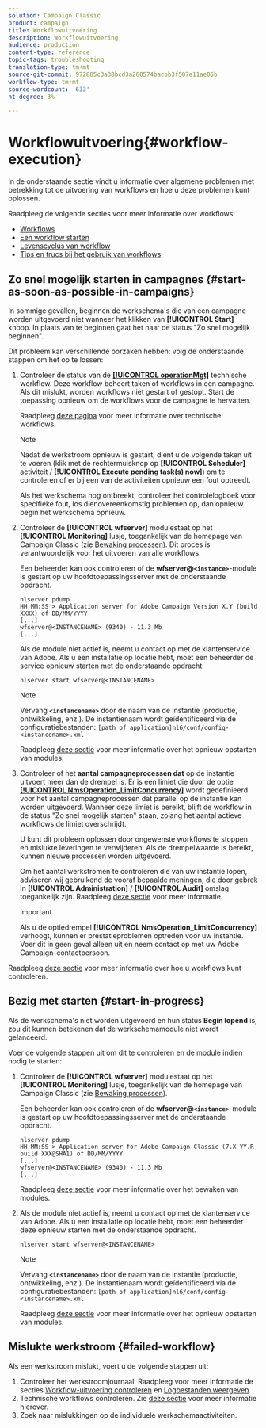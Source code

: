 ```yaml
---
solution: Campaign Classic
product: campaign
title: Workflowuitvoering
description: Workflowuitvoering
audience: production
content-type: reference
topic-tags: troubleshooting
translation-type: tm+mt
source-git-commit: 972885c3a38bcd3a260574bacbb3f507e11ae05b
workflow-type: tm+mt
source-wordcount: '633'
ht-degree: 3%

---
```



# Workflowuitvoering{#workflow-execution}

In de onderstaande sectie vindt u informatie over algemene problemen met betrekking tot de uitvoering van workflows en hoe u deze problemen kunt oplossen.

Raadpleeg de volgende secties voor meer informatie over workflows:

* [Workflows](../../workflow/using/about-workflows.md)
* [Een workflow starten](../../workflow/using/starting-a-workflow.md)
* [Levenscyclus van workflow](../../workflow/using/workflow-life-cycle.md)
* [Tips en trucs bij het gebruik van workflows](../../workflow/using/workflow-best-practices.md)

## Zo snel mogelijk starten in campagnes {#start-as-soon-as-possible-in-campaigns}

In sommige gevallen, beginnen de werkschema&#39;s die van een campagne worden uitgevoerd niet wanneer het klikken van **[!UICONTROL Start]** knoop. In plaats van te beginnen gaat het naar de status &quot;Zo snel mogelijk beginnen&quot;.

Dit probleem kan verschillende oorzaken hebben: volg de onderstaande stappen om het op te lossen:

1. Controleer de status van de [**[!UICONTROL operationMgt]**](../../workflow/using/campaign.md) technische workflow. Deze workflow beheert taken of workflows in een campagne. Als dit mislukt, worden workflows niet gestart of gestopt. Start de toepassing opnieuw om de workflows voor de campagne te hervatten.

   Raadpleeg [deze pagina](../../workflow/using/monitoring-technical-workflows.md) voor meer informatie over technische workflows.

   >[!NOTE]
   >
   >Nadat de werkstroom opnieuw is gestart, dient u de volgende taken uit te voeren (klik met de rechtermuisknop op **[!UICONTROL Scheduler]** activiteit / **[!UICONTROL Execute pending task(s) now]**) om te controleren of er bij een van de activiteiten opnieuw een fout optreedt.

   Als het werkschema nog ontbreekt, controleer het controlelogboek voor specifieke fout, los dienovereenkomstig problemen op, dan opnieuw begin het werkschema opnieuw.

1. Controleer de **[!UICONTROL wfserver]** modulestaat op het **[!UICONTROL Monitoring]** lusje, toegankelijk van de homepage van Campaign Classic (zie [Bewaking processen](../../production/using/monitoring-processes.md)). Dit proces is verantwoordelijk voor het uitvoeren van alle workflows.

   Een beheerder kan ook controleren of de **wfserver@`<instance>`**-module is gestart op uw hoofdtoepassingsserver met de onderstaande opdracht.

   ```
   nlserver pdump
   HH:MM:SS > Application server for Adobe Campaign Version X.Y (build XXXX) of DD/MM/YYYY
   [...]
   wfserver@<INSTANCENAME> (9340) - 11.3 Mb
   [...]
   ```

   Als de module niet actief is, neemt u contact op met de klantenservice van Adobe. Als u een installatie op locatie hebt, moet een beheerder de service opnieuw starten met de onderstaande opdracht.

   ```
   nlserver start wfserver@<INSTANCENAME>
   ```

   >[!NOTE]
   >
   >Vervang **`<instancename>`** door de naam van de instantie (productie, ontwikkeling, enz.). De instantienaam wordt geïdentificeerd via de configuratiebestanden:
   >`[path of application]nl6/conf/config-<instancename>.xml`

   Raadpleeg [deze sectie](../../production/using/usual-commands.md#module-launch-commands) voor meer informatie over het opnieuw opstarten van modules.

1. Controleer of het **aantal campagneprocessen dat** op de instantie uitvoert meer dan de drempel is. Er is een limiet die door de optie [**[!UICONTROL NmsOperation_LimitConcurrency]**](../../installation/using/configuring-campaign-options.md#campaign-e-workflow-management) wordt gedefinieerd voor het aantal campagneprocessen dat parallel op de instantie kan worden uitgevoerd. Wanneer deze limiet is bereikt, blijft de workflow in de status &quot;Zo snel mogelijk starten&quot; staan, zolang het aantal actieve workflows de limiet overschrijdt.

   U kunt dit probleem oplossen door ongewenste workflows te stoppen en mislukte leveringen te verwijderen. Als de drempelwaarde is bereikt, kunnen nieuwe processen worden uitgevoerd.

   Om het aantal werkstromen te controleren die van uw instantie lopen, adviseren wij gebruikend de vooraf bepaalde meningen, die door gebrek in **[!UICONTROL Administration]** / **[!UICONTROL Audit]** omslag toegankelijk zijn. Raadpleeg [deze sectie](../../workflow/using/monitoring-workflow-execution.md#filtering-workflows-status) voor meer informatie.

   >[!IMPORTANT]
   >
   >Als u de optiedrempel **[!UICONTROL NmsOperation_LimitConcurrency]** verhoogt, kunnen er prestatieproblemen optreden voor uw instantie. Voer dit in geen geval alleen uit en neem contact op met uw Adobe Campaign-contactpersoon.

Raadpleeg [deze sectie](../../workflow/using/monitoring-workflow-execution.md) voor meer informatie over hoe u workflows kunt controleren.

## Bezig met starten {#start-in-progress}

Als de werkschema&#39;s niet worden uitgevoerd en hun status **Begin lopend** is, zou dit kunnen betekenen dat de werkschemamodule niet wordt gelanceerd.

Voer de volgende stappen uit om dit te controleren en de module indien nodig te starten:

1. Controleer de **[!UICONTROL wfserver]** modulestaat op het **[!UICONTROL Monitoring]** lusje, toegankelijk van de homepage van Campaign Classic (zie [Bewaking processen](../../production/using/monitoring-processes.md)).

   Een beheerder kan ook controleren of de **wfserver@`<instance>`**-module is gestart op uw hoofdtoepassingsserver met de onderstaande opdracht.

   ```
   nlserver pdump
   HH:MM:SS > Application server for Adobe Campaign Classic (7.X YY.R build XXX@SHA1) of DD/MM/YYYY
   [...]
   wfserver@<INSTANCENAME> (9340) - 11.3 Mb
   [...]
   ```

   Raadpleeg [deze sectie](../../production/using/usual-commands.md#monitoring-commands-) voor meer informatie over het bewaken van modules.

1. Als de module niet actief is, neemt u contact op met de klantenservice van Adobe. Als u een installatie op locatie hebt, moet een beheerder deze opnieuw starten met de onderstaande opdracht.

   ```
   nlserver start wfserver@<INSTANCENAME>
   ```

   >[!NOTE]
   >
   >Vervang **`<instancename>`** door de naam van de instantie (productie, ontwikkeling, enz.). De instantienaam wordt geïdentificeerd via de configuratiebestanden:
   >`[path of application]nl6/conf/config-<instancename>.xml`

   Raadpleeg [deze sectie](../../production/using/usual-commands.md#module-launch-commands) voor meer informatie over het opnieuw opstarten van modules.

## Mislukte werkstroom {#failed-workflow}

Als een werkstroom mislukt, voert u de volgende stappen uit:

1. Controleer het werkstroomjournaal. Raadpleeg voor meer informatie de secties [Workflow-uitvoering controleren](../../workflow/using/monitoring-workflow-execution.md) en [Logbestanden weergeven](../../workflow/using/monitoring-workflow-execution.md#displaying-logs).
1. Technische workflows controleren. Zie [deze sectie](../../workflow/using/monitoring-technical-workflows.md) voor meer informatie hierover.
1. Zoek naar mislukkingen op de individuele werkschemaactiviteiten.
